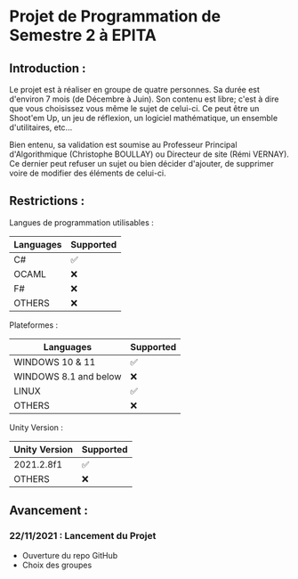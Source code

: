 # Projet de Programmation de Semestre 2 à EPITA

## Introduction :

Le projet est à réaliser en groupe de quatre personnes. Sa durée est d'environ 7 mois (de Décembre à Juin). Son contenu est libre; c'est à dire que vous choisissez vous même le sujet de celui-ci. Ce peut être un Shoot'em Up, un jeu de réflexion, un logiciel mathématique, un ensemble d'utilitaires, etc...

Bien entenu, sa validation est soumise au Professeur Principal d'Algorithmique (Christophe BOULLAY) ou Directeur de site (Rémi VERNAY). Ce dernier peut refuser un sujet ou bien décider d'ajouter, de supprimer voire de modifier des éléments de celui-ci.

## Restrictions : 

Langues de programmation utilisables :

| Languages | Supported          |
| ------- | ------------------ |
| C# | :white_check_mark:| 
| OCAML | :x:| 
| F# | :x:| 
| OTHERS   | :x:                |

Plateformes :

| Languages | Supported          |
| ------- | ------------------ |
| WINDOWS 10 & 11 | :white_check_mark:| 
| WINDOWS 8.1 and below | :x:| 
| LINUX | :white_check_mark:| 
| OTHERS   | :x:                |

Unity Version :

| Unity Version | Supported          |
| ------- | ------------------ |
| 2021.2.8f1 | :white_check_mark:| 
| OTHERS   | :x:                |

## Avancement :

### 22/11/2021 : Lancement du Projet 
- Ouverture du repo GitHub
- Choix des groupes
